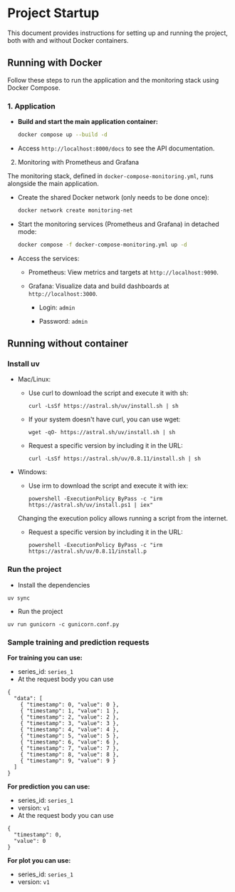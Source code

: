 # Project Startup

This document provides instructions for setting up and running the project, both with and without Docker containers.

## Running with Docker

Follow these steps to run the application and the monitoring stack using Docker Compose.

### 1. Application

- **Build and start the main application container:**
   ```sh
   docker compose up --build -d
   ```
- Access `http://localhost:8000/docs` to see the API documentation.

2. Monitoring with Prometheus and Grafana

The monitoring stack, defined in `docker-compose-monitoring.yml`, runs alongside the main application.

- Create the shared Docker network (only needs to be done once):

    ```sh
    docker network create monitoring-net
    ```

- Start the monitoring services (Prometheus and Grafana) in detached mode:

    ```sh
    docker compose -f docker-compose-monitoring.yml up -d
    ```

- Access the services:

    - Prometheus: View metrics and targets at `http://localhost:9090`.

    - Grafana: Visualize data and build dashboards at `http://localhost:3000`.

        - Login: `admin`

        - Password: `admin`

## Running without container

### Install uv

- Mac/Linux:
    - Use curl to download the script and execute it with sh:
 
        `curl -LsSf https://astral.sh/uv/install.sh | sh`

    - If your system doesn't have curl, you can use wget:

        `wget -qO- https://astral.sh/uv/install.sh | sh`
    
    - Request a specific version by including it in the URL:

        `curl -LsSf https://astral.sh/uv/0.8.11/install.sh | sh`

- Windows:
    - Use irm to download the script and execute it with iex:

        `powershell -ExecutionPolicy ByPass -c "irm https://astral.sh/uv/install.ps1 | iex"`

    Changing the execution policy allows running a script from the internet.

    - Request a specific version by including it in the URL:

        `powershell -ExecutionPolicy ByPass -c "irm https://astral.sh/uv/0.8.11/install.p`


### Run the project

- Install the dependencies

`uv sync`

- Run the project

`uv run gunicorn -c gunicorn.conf.py`


### Sample training and prediction requests

**For training you can use:**

- series_id: `series_1`
- At the request body you can use
```
{
  "data": [
    { "timestamp": 0, "value": 0 },
    { "timestamp": 1, "value": 1 },
    { "timestamp": 2, "value": 2 },
    { "timestamp": 3, "value": 3 },
    { "timestamp": 4, "value": 4 },
    { "timestamp": 5, "value": 5 },
    { "timestamp": 6, "value": 6 },
    { "timestamp": 7, "value": 7 },
    { "timestamp": 8, "value": 8 },
    { "timestamp": 9, "value": 9 }
  ]
}
```

**For prediction you can use:**

- series_id: `series_1`
- version: `v1`
- At the request body you can use
```
{
  "timestamp": 0,
  "value": 0
}
```

**For plot you can use:**

- series_id: `series_1`
- version: `v1`

